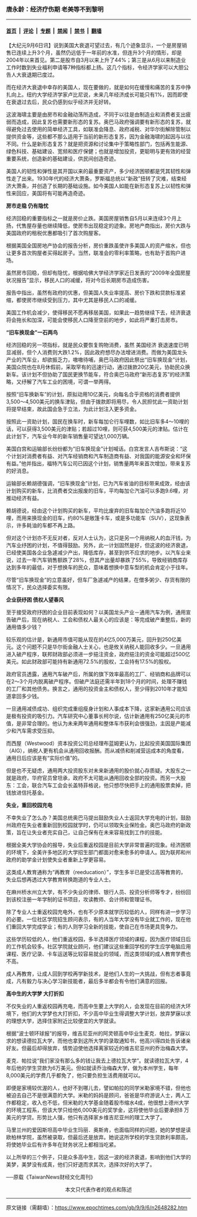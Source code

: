 ### 唐永龄：经济疗伤期 老美等不到黎明

---

#### [首页](../../../..?n2648282) &nbsp;|&nbsp; [评论](../../../../../epoch-comment?n2648282) &nbsp;|&nbsp; [专题](../../../../../epoch-special?n2648282) &nbsp;|&nbsp; [禁闻](../../../../../epoch-news?n2648282) &nbsp;|&nbsp; [禁书](../../../../../books?n2648282) &nbsp;|&nbsp; [翻墙](https://github.com/gfw-breaker/nogfw/blob/master/README.md?n2648282)


<div class="post_content" id="artbody" itemprop="articleBody">
 <!-- article content begin -->
 <p>
  【大纪元9月6日讯】说到美国大衰退可望过去，有几个迹象显示，一个是房屋销售已连续上升3个月，虽然仍远低于一年前的水准，但连升3个月的情形，却是2004年以来首见。第二是股市自3月以来上升了44%；第三是从6月以来制造业工作时数到失业福利申请等7种指标都上扬。这几个指标，令经济学家可以大胆公告人大衰退期已度过。
 </p>
 <p>
  而在经济大衰退中幸存的美国人，现在要做的，就是如何在缓慢和痛苦的复苏中挣扎向上。纽约大学经济学家卢比尼说，未来几年经济成长可能只有1%，因而即使在衰退过去后，民众仍感到似乎经济并无好转。
 </p>
 <p>
  这波海啸主要是由房市和金融动荡所造成，不同于以往是由制造业和消费者支出疲弱而造成，因此复苏也需要新形态的复苏。奥巴马政府强调要有新形态的复苏，就得避免过去使用的简单经济工具，如联准会降息、政府减税、对华尔街解除管制以提供资金等，这些都不那么适用于当前的新形态复苏，因为金融海啸的起因与以往不同。什么是新形态复苏？就是把资源和讨论集中于策略性部门，包括再生能源、绿色科技、基础建设、宽频和医疗保健；也就是增加投资，更聪明与更有效的经营重要系统，创造新的基础建设，供民间创造奇迹。
 </p>
 <p>
  美国人的韧性和弹性是其开国以来的最重要资产，多少经济困顿都是凭其韧性和弹性走了出来。1930年代的经济大萧条，罗斯福总统以“新政”扭转了灾难，结束经济大萧条，并创造了长期的基础设施。如今美国人如能在新形态复苏上以韧性和弹性来回应，美国将有可能再造奇迹。
 </p>
 <p>
  <b>
   房市走稳 仍有隐忧
  </b>
 </p>
 <p>
  经济回稳的重要指标之一就是房价止跌。美国房屋销售自5月以来连续3个月上扬，代售屋存量也继续降低，使房市出现稳定的迹象。房地产商指出，房价大跌与美国政府的租税优惠都吸引了首次购屋客。
 </p>
 <p>
  根据美国全国房地产协会的报告分析，房价重跌虽使许多美国人的资产缩水，但也让更多首次购屋者买得起房子。当然，联准会的零利率策略，也有助于首购户进场。
 </p>
 <p>
  虽然房市回稳，但却有隐忧，根据哈佛大学经济学家近日发表的“2009年全国房屋状况报告”显示，移民人口的减缓，将对今后长期房市造成伤害。
 </p>
 <p>
  报告中指出，虽然有政府的优惠，但美国人失业率提高、房价下跌和贷款标准紧缩，都使房市继续受到压力，其中尤其是移民人口的减缓。
 </p>
 <p>
  美国工作机会减少，使得移民不愿再移居美国，如果此一趋势继续下去，经济衰退将会拖长和加深，可能会使移民人口降至空前的地步，如此将严重打击房市。
 </p>
 <p>
  <b>
   “旧车换现金”一石两鸟
  </b>
 </p>
 <p>
  经济回稳的另一项指标，就是民众要恢复购物消费，虽然
  <ok href="https://www.epochtimes.com/gb/tag/%E7%BE%8E%E5%9B%BD%E7%BB%8F%E6%B5%8E.html">
   美国经济
  </ok>
  衰退速度已明显减弱，但个人消费则大跌1.2%，因此政府想尽办法增进消费。而做为美国龙头产业的汽车业，却欲振乏力，嗷嗷待哺，奥巴马政府因此祭出“旧车换现金”计划，美国众院也在8月休假前，采取罕有的迅速行动，通过拨款20亿美元，协助民众换新车。该计划不但协助了国民更换节能车，符合奥巴马政府“新形态复苏”的经济策略，又纾解了汽车工业的困境，可谓一举两得。
 </p>
 <p>
  按照“旧车换新车”的计划，原拟动用10亿美元，向每名合乎资格的消费者提供3,500～4,500美元的换车津贴，但由于拨款即将用尽，令人民担忧此一资助计划将提早结束，故此国会急于立法，为此计划注入更多资金。
 </p>
 <p>
  按照此一资助计划，国民在换车时，新车每加仑行车哩数，如比旧车多4～10哩的话，可以获得3,500美元的津贴；若超过10哩，则可获4,500美元的津贴。估计在此计划下，汽车业今年的新车销售量可望达1,000万辆。
 </p>
 <p>
  美国白宫和运输部长纷纷都为“旧车换现金”计划喊话。白宫发言人吉布斯说：“这个计划对消费者有益、对汽车经销商和汽车制造商有益、对我国的能源安全和环保有益。”他并指出，福特汽车公司已因这个计划，销售量两年来首次增加，带来复苏的好消息。
 </p>
 <p>
  运输部长赖胡德强调，“旧车换现金”计划，已为汽车省油的目标带来成效，经由该计划购买的新车，比消费者交出报废的旧车，平均每加仑汽油可以多跑9.6哩，对推动经济有益。
 </p>
 <p>
  赖胡德说，经由这个计划购买的新车，平均比废弃的旧车每加仑汽油多跑将近10哩，而用来换现金的旧车，约80%是敞篷卡车，或是多功能车（SUV），这现象表示，许多耗油的车都不再上路。
 </p>
 <p>
  但对这个计划亦不无反对者，反对人士认为，这只是另一个用纳税人的血汗钱，为汽车业纾困的计划，不值得鼓励。另外，此一计划固然是好，但这波的经济衰退，已经使美国各企业急遽减少产出，降低库存，甚至到供不应求的地步。以汽车业来说，过去一年汽车销售额跌了28%，但其产出量却暴跌了55%，导致经销商库存达到多年的最低，对于想换车的民众，意味着想换中意车型的机会肯定小于往年。
 </p>
 <p>
  尽管“旧车换现金”的立意虽好，但车厂急遽减产的结果，在僧多粥少、存货有限的情况下，民众选择委实有限。
 </p>
 <p>
  <b>
   企业获纾困 债权人望春风
  </b>
 </p>
 <p>
  至于接受政府抒困的企业目前表现如何？以美国龙头产业－通用汽车为例，通用宣告破产后，现在纳税人、工会和债权人最关心的应该是：等完成破产重整后，新的通用值多少钱？
 </p>
 <p>
  较乐观的估计是，新通用市值可能从现在的4亿5,000万美元，回升到250亿美元。这个问题不只是华尔街金融人士关心，也是攸关纳税人能回收多少。一旦通用进入破产程序，联邦财政部必须进一步挹注资金，政府挹注的资金可能超过500亿美元。如此财政部可能持有新通用72.5%的股权，工会持有17.5%的股权。
 </p>
 <p>
  政府官员透露，通用汽车破产后，所属的旗下效率最高的工厂、经销商和品牌可以在2～3个月内脱离破产程序。但破产法庭还需半年到18个月的时间，处理不赚钱的工厂和其他债务。换言之，通用的投资金主和债权人，至少得到2010年才能知道拿回多少钱。
 </p>
 <p>
  一旦通用减债成功、组织完成重组瘦身计划和人事成本下降，这家新通用公司应该是极有投资的吸引力。汽车研究中心董事长柯尔说，估计新通用有250亿美元的市值，是非常合理的。他认为未来两年通用和整体车市获利会很强劲，主因是产能减少和汽车需求受压抑。
 </p>
 <p>
  而西屋（Westwood）资本投资公司总经理布蓝姆更认为，比起投资美国国际集团（AIG），纳税人更有机会从通用回收报酬。而从减债和削减营运成本的角度看，通用日后应该是有“实际价值”的。
 </p>
 <p>
  但是也不无疑虑，通用两大投资股东对未来新通用的股价就心存质疑。大股东之一就是政府，华府官员曾坦承，政府不太可能从通用回收全部的投资。而另一大股东：工会，联合汽车工会会长盖特菲格说，他只想尽快把手上的通用股票卖掉，把钱放进信托基金。
 </p>
 <p>
  <b>
   失业，重回校园充电
  </b>
 </p>
 <p>
  不幸失业了怎么办？美国总统奥巴马提出鼓励失业人士返回大学充电的计划，鼓励州政府在失业者重新回到校园就学时，仍可以领取失业保险金。奥巴马政府的新政策，旨在让失业者充实自己，让自己保有在未来容易找到工作的技能。
 </p>
 <p>
  根据全美大学协会的报导，失业后重返校园是目前大学非常普遍的现象。经济困顿的环境下，全美许多地区的大学招生部门都面对愈来愈多的申请人。因为联邦和州政府的助学金计划使失业者重新上学更容易。
 </p>
 <p>
  这类成人教育通称为“再教育（reeducation）”，学生多半已是受过高等教育的，失业后想再透过大学教育转换跑道的专业人士。
 </p>
 <p>
  在麻州桥水州立大学，有不少失业的律师、银行人员、投资分析师等专才，纷纷回到该校注册一年学制的证书项目，攻读教师、会计师和管理证书。
 </p>
 <p>
  除了专业人士重返校园充电外，也有不少原本就学历较低的人，同样有进一步学习的必要。一位社区学院招生顾问表示，有的人当年大学没有毕业就工作的，现在他们重回大学完成学业；有的人则学习全新的技能，使自己在市场更具竞争力。
 </p>
 <p>
  这些学历较低的人，他们重返校园，多半选择医疗领域的课程，因为医疗领域日后的工作机会较多。社区学院就业顾问，他们建议这些重回学校的学生应学电脑应用课程、医疗记录、卡车运送等比较容易就业的领域，而这类领域的成人教育学费也不高。
 </p>
 <p>
  成人再教育，让成人回到学校再学新技术，是他们人生的一大挑战，但有志者事竟成，凡有毅力与决心学习新技能者，最后多半都会有令他们满意的回报。
 </p>
 <p>
  <b>
   高中生的大学梦 大打折扣
  </b>
 </p>
 <p>
  不仅失业的人重返校园再充电，而高中生要上大学的人，会发现在目前的经济大环境下，他们的大学梦也大打折扣，不少高中毕业生得调整大学计划，放弃梦寐以求的理想大学，选择住家附近比较便宜的大学就读。
 </p>
 <p>
  根据“波士顿环球报”的报导，维吉尼亚州的阿灵顿高中毕业生麦克．帕拉，梦寐以求的想读德拉瓦大学，而他也拿到这所大学的录取通知书，他高兴得四处告诉诸亲好友。但最后却得放弃，情势迫使他选择离家较近的维吉尼亚州的乔治梅森大学。
 </p>
 <p>
  麦克．帕拉说“我们家没有那么多的钱让我去上德拉瓦大学”。就读德拉瓦大学，4年后他的学生贷款为6万美元。但如就读乔治梅森大学，做为本州学生，每年8,000美元的学费几乎都免了，他只要负担生活费用就可以。
 </p>
 <p>
  即便是家境较优渥的人，也好不到哪儿去，譬如帕拉的同学米勒家境不错，但他也被迫去自己不是很满意的大学。米勒的妈妈是顾问，爸爸是华府游说人士，两人工作都稳定，收入也不低，但米勒的大学基金随着股市缩水4成，他很想上德州大学的环境工程系，但该大学只给他6,000美元的奖学金，这将使他毕业后要承担8 万美元的学贷。形势比人强，他只有选择家乡维吉尼亚州的理工大学了。
 </p>
 <p>
  马里兰州的爱因斯坦高中毕业生玛丽．奥斯肯，也面临同样的问题，她的梦想是读欧柏林学院，虽然被录取，但最后还是放弃。她说这所学校的学生贷款利率颇高，将使她毕业后有许多年在财务状况上都相当吃紧。
 </p>
 <p>
  以上所举的三个例子，只是众多高中生，因这一波的经济衰退，影响到他们大学的美梦，美梦没有成真，他们只好退而求其次，选择次好的大学了。
 </p>
 <p>
  ──原载《TaiwanNews财经文化周刊》
  <font color="#ffffff">
   (http://www.dajiyuan.com)
  </font>
  <br/>
  <center>
   <font class="GY13">
    本文只代表作者的观点和陈述
   </font>
  </center>
 </p>
 <!-- article content end -->
 <div id="below_article_ad">
 </div>
</div>


---

原文链接（需翻墙）：https://www.epochtimes.com/gb/9/9/6/n2648282.htm